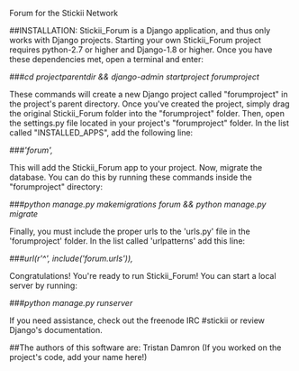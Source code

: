 Forum for the Stickii Network

##INSTALLATION:
Stickii_Forum is a Django application, and thus only works with Django projects. Starting your own Stickii_Forum project requires python-2.7 or higher and Django-1.8 or higher. Once you have these dependencies met, open a terminal and enter:

###*cd projectparentdir && django-admin startproject forumproject*

These commands will create a new Django project called "forumproject" in the project's parent directory.
Once you've created the project, simply drag the original Stickii_Forum folder into the "forumproject" folder. Then, open the settings.py file located in your project's "forumproject" folder. In the list called "INSTALLED_APPS", add the following line:

###*'forum',*

This will add the Stickii_Forum app to your project. Now, migrate the database. You can do this by running these commands inside the "forumproject" directory:

###*python manage.py makemigrations forum && python manage.py migrate*

Finally, you must include the proper urls to the 'urls.py' file in the 'forumproject' folder. In the list called 'urlpatterns' add this line:

###*url(r'^', include('forum.urls')),*

Congratulations! You're ready to run Stickii_Forum! You can start a local server by running:

###*python manage.py runserver*

If you need assistance, check out the freenode IRC #stickii or review Django's documentation.

##The authors of this software are:
Tristan Damron
(If you worked on the project's code, add your name here!)
